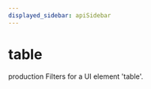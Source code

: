 ```yaml
---
displayed_sidebar: apiSidebar
---
```

# table

 <span class="theme-doc-version-badge badge badge--success">production</span> 
Filters for a UI element 'table'.

